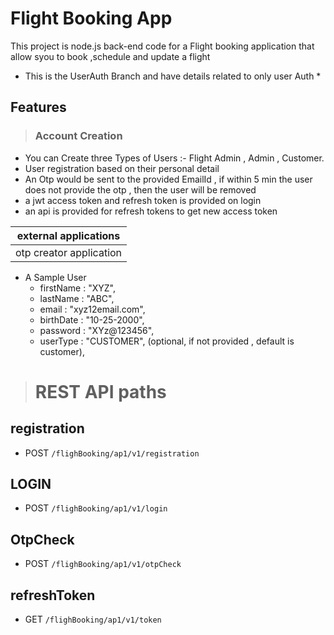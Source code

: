 # Flight Booking App
This project is node.js back-end code for a Flight booking application that allow syou to book ,schedule and update a flight

* This is the UserAuth Branch and have details related to only user Auth *
## Features
> ### Account Creation
 * You can Create three Types of Users :- Flight Admin , Admin , Customer.
 * User registration based on their personal detail
 * An Otp would be sent to the provided EmailId , if within 5 min the user does not provide the otp , then the user will be removed
 * a jwt access token and refresh token is provided on login
 * an api is provided for refresh tokens to get new access token

|external applications|
|-|
|otp creator application|



* A Sample User 
  - firstName : "XYZ",
  - lastName : "ABC",
  - email : "xyz12email.com",
  - birthDate : "10-25-2000",
  - password  : "XYz@123456",
  - userType : "CUSTOMER", (optional, if not provided , default is customer),



> # REST API paths
## registration 
* POST `/flighBooking/ap1/v1/registration`

## LOGIN 
*  POST `/flighBooking/ap1/v1/login`
  
## OtpCheck
*  POST `/flighBooking/ap1/v1/otpCheck`

## refreshToken
* GET `/flighBooking/ap1/v1/token`
  
  
